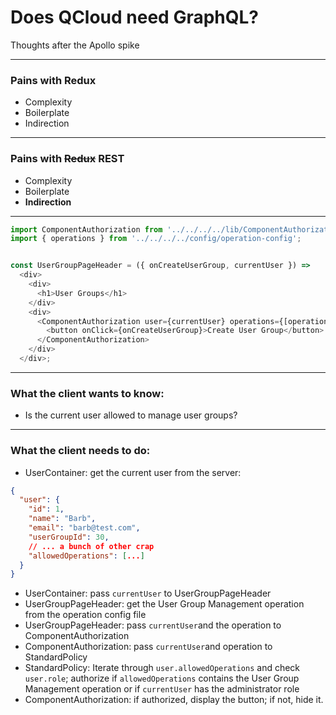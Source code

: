 # Does QCloud need GraphQL?

Thoughts after the Apollo spike

---

### Pains with Redux

- Complexity
- Boilerplate
- Indirection

---

### Pains with ~~Redux~~ REST

- Complexity
- Boilerplate
- **Indirection**

---

```javascript
import ComponentAuthorization from '../../../../lib/ComponentAuthorization';
import { operations } from '../../../../config/operation-config';


const UserGroupPageHeader = ({ onCreateUserGroup, currentUser }) =>
  <div>
    <div>
      <h1>User Groups</h1>
    </div>
    <div>
      <ComponentAuthorization user={currentUser} operations={[operations.USER_GROUP_MANAGEMENT]} >
        <button onClick={onCreateUserGroup}>Create User Group</button>
      </ComponentAuthorization>
    </div>
  </div>;
```

---

### What the client wants to know:
- Is the current user allowed to manage user groups?

---

### What the client needs to do:
- UserContainer: get the current user from the server:
```json
{
  "user": {
    "id": 1,
    "name": "Barb",
    "email": "barb@test.com",
    "userGroupId": 30,
    // ... a bunch of other crap
    "allowedOperations": [...]
  }
}
```
- UserContainer: pass `currentUser` to UserGroupPageHeader
- UserGroupPageHeader: get the User Group Management operation from the operation config file
- UserGroupPageHeader: pass `currentUser`and the operation to ComponentAuthorization
- ComponentAuthorization: pass `currentUser`and operation to StandardPolicy
- StandardPolicy: Iterate through `user.allowedOperations` and check `user.role`; authorize if `allowedOperations`
contains the User Group Management operation or if `currentUser` has the administrator role
- ComponentAuthorization: if authorized, display the button; if not, hide it.

